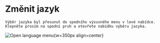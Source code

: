 # Změnit jazyk

```{note}
Výběr jazyka byl přesunut do spodního výsuvného menu v levé nabídce. Klepněte prosím na spodní pruh a otevřete nabídku výběru jazyka.
```

![Open language menu](images/documentation_language_menu.png){w=350px align=center}
